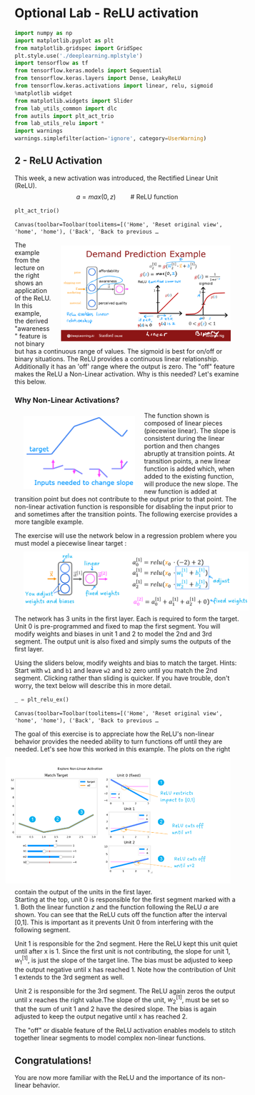 # Optional Lab - ReLU activation


```python
import numpy as np
import matplotlib.pyplot as plt
from matplotlib.gridspec import GridSpec
plt.style.use('./deeplearning.mplstyle')
import tensorflow as tf
from tensorflow.keras.models import Sequential
from tensorflow.keras.layers import Dense, LeakyReLU
from tensorflow.keras.activations import linear, relu, sigmoid
%matplotlib widget
from matplotlib.widgets import Slider
from lab_utils_common import dlc
from autils import plt_act_trio
from lab_utils_relu import *
import warnings
warnings.simplefilter(action='ignore', category=UserWarning)

```

<a name="2"></a>
## 2 - ReLU Activation
This week, a new activation was introduced, the Rectified Linear Unit (ReLU). 
$$ a = max(0,z) \quad\quad\text {# ReLU function} $$


```python
plt_act_trio()
```


    Canvas(toolbar=Toolbar(toolitems=[('Home', 'Reset original view', 'home', 'home'), ('Back', 'Back to previous …


<img align="right" src="./images/C2_W2_ReLu.png"     style=" width:380px; padding: 10px 20px; " >
The example from the lecture on the right shows an application of the ReLU. In this example, the derived "awareness" feature is not binary but has a continuous range of values. The sigmoid is best for on/off or binary situations. The ReLU provides a continuous linear relationship. Additionally it has an 'off' range where the output is zero.     
The "off" feature makes the ReLU a Non-Linear activation. Why is this needed? Let's examine this below. 

### Why Non-Linear Activations?  
<img align="left" src="./images/C2_W2_ReLU_Graph.png"     style=" width:250px; padding: 10px 20px; " > The function shown is composed of linear pieces (piecewise linear). The slope is consistent during the linear portion and then changes abruptly at transition points. At transition points, a new linear function is added which, when added to the existing function, will produce the new slope. The new function is added at transition point but does not contribute to the output prior to that point. The non-linear activation function is responsible for disabling the input prior to and sometimes after the transition points. The following exercise provides a more tangible example.

The exercise will use the network below in a regression problem where you must model a piecewise linear target :
<img align="center" src="./images/C2_W2_ReLU_Network.png"     style=" width:650px; padding: 10px 20px; ">  
The network has 3 units in the first layer. Each is required to form the target. Unit 0 is pre-programmed and fixed to map the first segment. You will modify weights and biases in unit 1 and 2 to model the 2nd and 3rd segment. The output unit is also fixed and simply sums the outputs of the first layer.  

Using the sliders below, modify weights and bias to match the target. 
Hints: Start with `w1` and `b1` and leave `w2` and `b2` zero until you match the 2nd segment. Clicking rather than sliding is quicker.  If you have trouble, don't worry, the text below will describe this in more detail.


```python
_ = plt_relu_ex()
```


    Canvas(toolbar=Toolbar(toolitems=[('Home', 'Reset original view', 'home', 'home'), ('Back', 'Back to previous …


 
The goal of this exercise is to appreciate how the ReLU's non-linear behavior provides the needed ability to turn functions off until they are needed. Let's see how this worked in this example.
<img align="right" src="./images/C2_W2_ReLU_Plot.png"     style=" width:600px; padding: 10px 20px; "> 
The plots on the right contain the output of the units in the first layer.   
Starting at the top, unit 0 is responsible for the first segment marked with a 1. Both the linear function $z$ and the function following the ReLU $a$ are shown. You can see that the ReLU cuts off the function after the interval [0,1]. This is important as it prevents Unit 0 from interfering with the following segment. 

Unit 1 is responsible for the 2nd segment. Here the ReLU kept this unit quiet until after x is 1. Since the first unit is not contributing, the slope for unit 1, $w^{[1]}_1$, is just the slope of the target line. The bias must be adjusted to keep the output negative until x has reached 1. Note how the contribution of Unit 1 extends to the 3rd segment as well.

Unit 2 is responsible for the 3rd segment. The ReLU again zeros the output until x reaches the right value.The slope of the unit, $w^{[1]}_2$, must be set so that the sum of unit 1 and 2 have the desired slope. The bias is again adjusted to keep the output negative until x has reached 2. 

The "off" or disable feature  of the ReLU activation enables models to stitch together linear segments to model complex non-linear functions.


## Congratulations!
You are now more familiar with the ReLU and the importance of its non-linear behavior.


```python

```
